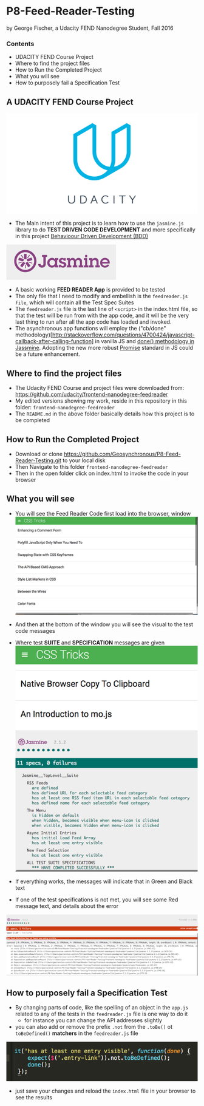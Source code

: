 # P8-Feed-Reader-Testing
by George Fischer, a Udacity FEND Nanodegree Student, Fall 2016

### Contents
- UDACITY FEND Course Project
- Where to find the project files
- How to Run the Completed Project
- What you will see
- How to purposely fail a Specification Test

## A UDACITY FEND Course Project

![Udacity Logo](https://github.com/Geosynchronous/P8-Feed-Reader-Testing/blob/master/DocImages/udacity_share-46db4b8faf075a5af5a1070a7fa0ad3639783609ff45f447e4ea467fe3aa9d32.png)

- The Main intent of this project is to learn how to use the `jasmine.js` library to do **TEST DRIVEN CODE DEVELOPMENT** and more specifically in this project [Behavioour Driven Development (BDD)](https://en.wikipedia.org/wiki/Behavior-driven_development)

![JasmneLibrary Logo](https://github.com/Geosynchronous/P8-Feed-Reader-Testing/blob/master/DocImages/Screen%20Shot%202016-11-23%20at%203.32.27%20PM.png)

- A basic working **FEED READER App** is provided to be tested
- The only file that I need to modify and embellish is the `feedreader.js file`, which will contain all the Test Spec Suites
- The `feedreader.js` file is the last line of `<script>` in the index.html file, so that the test will be run from with the app code, and it will be the very last thing to run after all the app code has loaded and invoked.
- The asynchronous app functions will employ the ("cb/done" methodology)[http://stackoverflow.com/questions/4700424/javascript-callback-after-calling-function] in vanilla JS and [done() methodology in Jassmine](https://jasmine.github.io/2.4/introduction.html#section-Asynchronous_Support).  Adopting the new more robust [Promise](https://developers.google.com/web/fundamentals/getting-started/primers/promises#toc-parallelism-sequencing) standard in JS could be a future enhancement.

## Where to find the project files
- The Udacity FEND Course and project files were downloaded from: https://github.com/udacity/frontend-nanodegree-feedreader
- My edited versions showing my work, reside in this repository in this folder: `frontend-nanodegree-feedreader`
- The `README.md` in the above folder basically details how this project is to be completed

## How to Run the Completed Project
- Download or clone https://github.com/Geosynchronous/P8-Feed-Reader-Testing.git to your local disk
- Then Navigate to this folder `frontend-nanodegree-feedreader`
- Then in the open folder click on index.html to invoke the code in your browser

## What you will see
- You will see the Feed Reader Code first load into the browser, window
![Feedreader Screenshot](https://github.com/Geosynchronous/P8-Feed-Reader-Testing/blob/master/DocImages/Screen%20Shot%202016-11-23%20at%203.13.03%20PM.png)

- And then at the bottom of the window you will see the visual to the test code messages
- Where test **SUITE** and **SPECIFICATION** messages are given
![Jasmine Test Suite Screenshot](https://github.com/Geosynchronous/P8-Feed-Reader-Testing/blob/master/DocImages/Screen%20Shot%202016-11-23%20at%203.13.42%20PM.png)

- If everything works, the messages will indicate that in Green and Black text
- If one of the test specifications is not met, you will see some Red message text, and details about the error

![Screenshjot Test Failure](https://github.com/Geosynchronous/P8-Feed-Reader-Testing/blob/master/DocImages/Screen%20Shot%202016-11-23%20at%203.51.12%20PM.png)


## How to purposely fail a Specification Test
- By changing parts of code, like the spelling of an object in the `app.js` related to any of the tests in the `feedreader.js` file is one way to do it
  - for instance you can change the API addresses slightly
- you can also add or remove the prefix `.not` from the `.toBe()` ot `toBeDefined()` **matchers** in the `feedreader.js` file

![Screenshot Code Change](https://github.com/Geosynchronous/P8-Feed-Reader-Testing/blob/master/DocImages/Screen%20Shot%202016-11-23%20at%203.50.45%20PM.png)

- just save your changes and reload the `index.html` file in your browser to see the results
